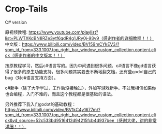 # Crop-Tails
C# version

原视频教程: https://www.youtube.com/playlist?list=PLWTXKdBN8RZe3ytf6qdR4g1JRy0j-93v9（感谢作者的详细教程！！）
中文版：https://www.bilibili.com/video/BV159mCYkEV3/?spm_id_from=333.1007.top_right_bar_window_custom_collection.content.click（感谢作者的中文版本！！）

按原教程学习，然后c#语言写的。因为中间遇到很多问题，c#语言不像gd语言获得了很多的原生功能支持，很多问题其实要去不断地翻文档，还有些godot自己的bug（对c#语言支持方面）。

c#新手（除了大学学过，工作后没接触过），外加写游戏新手。不过我相信如果你也会编程，入门不难的，而且这个教程都是很基础的语法。

另外推荐下我入门godot的基础教程：https://www.bilibili.com/video/BV1kC4y1677m/?spm_id_from=333.1007.top_right_bar_window_custom_collection.content.click&vd_source=52c533bd9516412d94215fcb4d937bee（感谢大佬，讲的非常详细！！）

